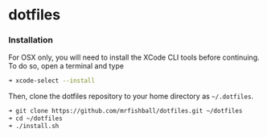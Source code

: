 # dotfiles

### Installation

For OSX only, you will need to install the XCode CLI tools before continuing. To do so, open a terminal and type

```bash
➜ xcode-select --install
```

Then, clone the dotfiles repository to your home directory as `~/.dotfiles`.

```bash
➜ git clone https://github.com/mrfishball/dotfiles.git ~/dotfiles
➜ cd ~/dotfiles
➜ ./install.sh
```
